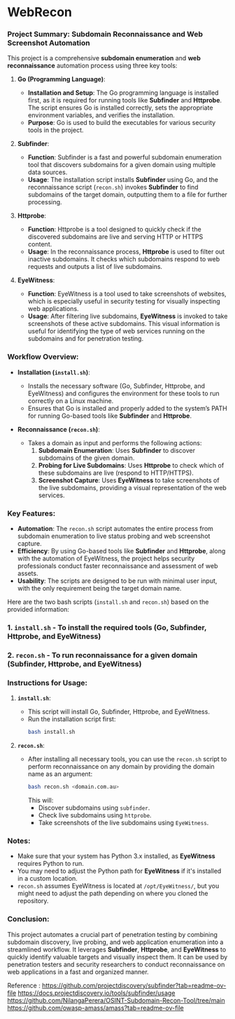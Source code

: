 # WebRecon

### Project Summary: Subdomain Reconnaissance and Web Screenshot Automation

This project is a comprehensive **subdomain enumeration** and **web reconnaissance** automation process using three key tools:

1. **Go (Programming Language)**: 
   - **Installation and Setup**: The Go programming language is installed first, as it is required for running tools like **Subfinder** and **Httprobe**. The script ensures Go is installed correctly, sets the appropriate environment variables, and verifies the installation.
   - **Purpose**: Go is used to build the executables for various security tools in the project.

2. **Subfinder**: 
   - **Function**: Subfinder is a fast and powerful subdomain enumeration tool that discovers subdomains for a given domain using multiple data sources. 
   - **Usage**: The installation script installs **Subfinder** using Go, and the reconnaissance script (`recon.sh`) invokes **Subfinder** to find subdomains of the target domain, outputting them to a file for further processing.
   
3. **Httprobe**: 
   - **Function**: Httprobe is a tool designed to quickly check if the discovered subdomains are live and serving HTTP or HTTPS content.
   - **Usage**: In the reconnaissance process, **Httprobe** is used to filter out inactive subdomains. It checks which subdomains respond to web requests and outputs a list of live subdomains.

4. **EyeWitness**:
   - **Function**: EyeWitness is a tool used to take screenshots of websites, which is especially useful in security testing for visually inspecting web applications.
   - **Usage**: After filtering live subdomains, **EyeWitness** is invoked to take screenshots of these active subdomains. This visual information is useful for identifying the type of web services running on the subdomains and for penetration testing.

### Workflow Overview:
- **Installation (`install.sh`)**: 
   - Installs the necessary software (Go, Subfinder, Httprobe, and EyeWitness) and configures the environment for these tools to run correctly on a Linux machine.
   - Ensures that Go is installed and properly added to the system’s PATH for running Go-based tools like **Subfinder** and **Httprobe**.

- **Reconnaissance (`recon.sh`)**:
   - Takes a domain as input and performs the following actions:
     1. **Subdomain Enumeration**: Uses **Subfinder** to discover subdomains of the given domain.
     2. **Probing for Live Subdomains**: Uses **Httprobe** to check which of these subdomains are live (respond to HTTP/HTTPS).
     3. **Screenshot Capture**: Uses **EyeWitness** to take screenshots of the live subdomains, providing a visual representation of the web services.

### Key Features:
- **Automation**: The `recon.sh` script automates the entire process from subdomain enumeration to live status probing and web screenshot capture.
- **Efficiency**: By using Go-based tools like **Subfinder** and **Httprobe**, along with the automation of EyeWitness, the project helps security professionals conduct faster reconnaissance and assessment of web assets.
- **Usability**: The scripts are designed to be run with minimal user input, with the only requirement being the target domain name.

Here are the two bash scripts (`install.sh` and `recon.sh`) based on the provided information:

### 1. **`install.sh`** - To install the required tools (Go, Subfinder, Httprobe, and EyeWitness)
### 2. **`recon.sh`** - To run reconnaissance for a given domain (Subfinder, Httprobe, and EyeWitness)

### Instructions for Usage:

1. **`install.sh`**:  
   - This script will install Go, Subfinder, Httprobe, and EyeWitness.  
   - Run the installation script first:
     ```bash
     bash install.sh
     ```

2. **`recon.sh`**:  
   - After installing all necessary tools, you can use the `recon.sh` script to perform reconnaissance on any domain by providing the domain name as an argument:
     ```bash
     bash recon.sh <domain.com.au>
     ```
     This will:
     - Discover subdomains using `subfinder`.
     - Check live subdomains using `httprobe`.
     - Take screenshots of the live subdomains using `EyeWitness`.

### Notes:
- Make sure that your system has Python 3.x installed, as **EyeWitness** requires Python to run.
- You may need to adjust the Python path for **EyeWitness** if it's installed in a custom location.
- `recon.sh` assumes EyeWitness is located at `/opt/EyeWitness/`, but you might need to adjust the path depending on where you cloned the repository.

### Conclusion:
This project automates a crucial part of penetration testing by combining subdomain discovery, live probing, and web application enumeration into a streamlined workflow. It leverages **Subfinder**, **Httprobe**, and **EyeWitness** to quickly identify valuable targets and visually inspect them. It can be used by penetration testers and security researchers to conduct reconnaissance on web applications in a fast and organized manner.

Reference :
https://github.com/projectdiscovery/subfinder?tab=readme-ov-file
https://docs.projectdiscovery.io/tools/subfinder/usage
https://github.com/NilangaPerera/OSINT-Subdomain-Recon-Tool/tree/main
https://github.com/owasp-amass/amass?tab=readme-ov-file
